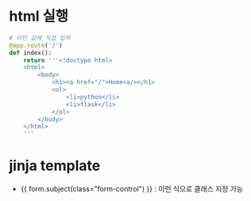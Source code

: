 # html 실행

```python
# 리턴 값에 직접 입력
@app.route('/')
def index():
    return '''<!doctype html>
    <html>
        <body>
            <h1><a href="/">Home<a/></h1>
            <ol>
                <li>python</li>
                <li>flask</li>
            </ol>
        </body>
    </html>
    '''
```

# jinja template

- {{ form.subject(class="form-control") }} : 이런 식으로 클래스 지정 가능
